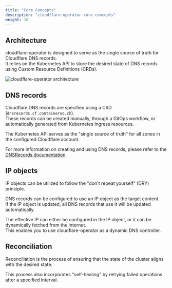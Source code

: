 ```yaml
---
title: "Core Concepts"
description: "cloudflare-operator core concepts"
weight: 10
---
```


## Architecture

cloudflare-operator is designed to serve as the single source of truth for Cloudflare DNS records.  
It relies on the Kubernetes API to store the desired state of DNS records using Custom Resource Definitions (CRDs).

![cloudflare-operator architecture](/img/cloudflare-operator-architecture.svg)

## DNS records

Cloudflare DNS records are specified using a CRD (`dnsrecords.cf.containeroo.ch`).  
These records can be created manually, through a GitOps workflow, or automatically generated from Kubernetes Ingress resources.

The Kubernetes API serves as the "single source of truth" for all zones in the configured Cloudflare account.

For more information on creating and using DNS records, please refer to the [DNSRecords documentation](/docs/cloudflare-operator/dns_records).

## IP objects

IP objects can be utilized to follow the "don't repeat yourself" (DRY) principle.

DNS records can be configured to use an IP object as the target content.  
If the IP object is updated, all DNS records that use it will be updated automatically.

The effective IP can either be configured in the IP object, or it can be dynamically fetched from the internet.  
This enables you to use cloudflare-operator as a dynamic DNS controller.

## Reconciliation

Reconciliation is the process of ensuring that the state of the cluster aligns with the desired state.

This process also incorporates "self-healing" by retrying failed operations after a specified interval.
